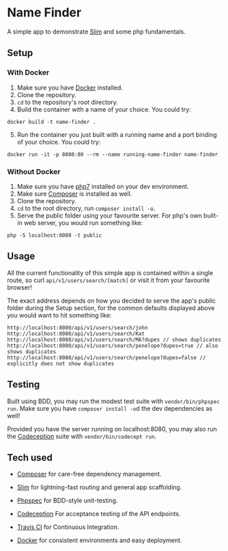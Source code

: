 # Name Finder

A simple app to demonstrate [Slim] and some php fundamentals.

## Setup

### With Docker

1. Make sure you have [Docker] installed.
2. Clone the repository.
3. `cd` to the repository's root directory.
4. Build the container with a name of your choice. You could try:
```
docker build -t name-finder .
```
5. Run the container you just built with a running name and a port binding of your choice. You could try:
```
docker run -it -p 8080:80 --rm --name running-name-finder name-finder
```

### Without Docker

1. Make sure you have [php7] installed on your dev environment.
2. Make sure [Composer] is installed as well.
3. Clone the repository.
4. `cd` to the root directory, run `composer install -o`.
5. Serve the public folder using your favourite server. For php's own built-in web server, you would run something like:
```
php -S localhost:8080 -t public
```

## Usage

All the current functionality of this simple app is contained within a single route, so curl `api/v1/users/search/[match]` or visit it from your favourite browser!

The exact address depends on how you decided to serve the app's public folder during the Setup section, for the common defaults displayed above you would want 
to hit something like:

```
http://localhost:8080/api/v1/users/search/john
http://localhost:8080/api/v1/users/search/Kat
http://localhost:8080/api/v1/users/search/MA?dupes // shows duplicates
http://localhost:8080/api/v1/users/search/penelope?dupes=true // also shows duplicates
http://localhost:8080/api/v1/users/search/penelope?dupes=false // explicitly does not show duplicates
```

## Testing

Built using BDD, you may run the modest test suite with `vendor/bin/phpspec run`. Make sure you have `composer install -o`d the dev dependencies as well!

Provided you have the server running on localhost:8080, you may also run the [Codeception] suite with `vendor/bin/codecept run`.


## Tech used

- [Composer] for care-free dependency management.

- [Slim] for lightning-fast routing and general app scaffolding.

- [Phpspec] for BDD-style unit-testing.

- [Codeception] For acceptance testing of the API endpoints.

- [Travis CI] for Continuous Integration.

- [Docker] for consistent environments and easy deployment.

[Slim]: http://www.slimframework.com/ "A micro framework for PHP"
[Composer]: https://getcomposer.org/ "Dependency Manager for PHP"
[phpspec]: http://www.phpspec.net/en/stable/ "A php toolset to drive emergent design by specification"
[Travis CI]: https://travis-ci.org/ "Test and Deploy with Confidence"
[Docker]: https://www.docker.com/ "Build, Ship, Run"
[Codeception]: http://codeception.com/ "Elegant and Efficient Testing for PHP"
[php7]: http://lmgtfy.com/?q=install+php7 "It has been out for quite a while now"
